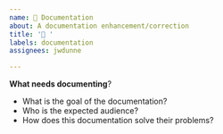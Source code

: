 ```yaml
---
name: 📄 Documentation
about: A documentation enhancement/correction
title: '📄 '
labels: documentation
assignees: jwdunne

---
```


**What needs documenting**?

* What is the goal of the documentation?
* Who is the expected audience?
* How does this documentation solve their problems?
